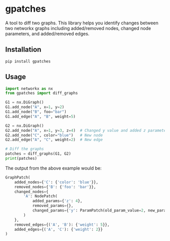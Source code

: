 # gpatches

A tool to diff two graphs. This library helps you identify changes between two networkx graphs including added/removed nodes, changed node parameters, and added/removed edges.

## Installation

```
pip install gpatches
```

## Usage

```python
import networkx as nx
from gpatches import diff_graphs

G1 = nx.DiGraph()
G1.add_node("A", x=1, y=2)
G1.add_node("B", foo="bar")
G1.add_edge("A", "B", weight=5)

G2 = nx.DiGraph()
G2.add_node("A", x=1, y=3, z=4)  # Changed y value and added z parameter
G2.add_node("C", color="blue")   # New node
G2.add_edge("A", "C", weight=2)  # New edge

# Diff the graphs
patches = diff_graphs(G1, G2)
print(patches)
```

The output from the above example would be:

```python
GraphPatch(
    added_nodes={'C': {'color': 'blue'}},
    removed_nodes={'B': {'foo': 'bar'}},
    changed_nodes={
        'A': NodePatch(
            added_params={'z': 4},
            removed_params={},
            changed_params={'y': ParamPatch(old_param_value=2, new_param_value=3)}
        )
    },
    removed_edges={('A', 'B'): {'weight': 5}},
    added_edges={('A', 'C'): {'weight': 2}}
)
```
